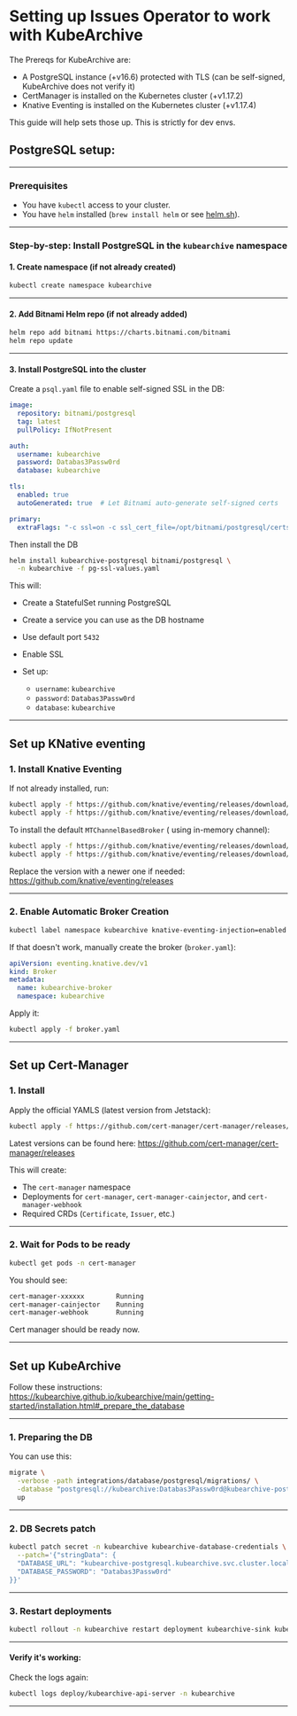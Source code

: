 # Setting up Issues Operator to work with KubeArchive

The Prereqs for KubeArchive are:
- A PostgreSQL instance (+v16.6) protected with TLS (can be self-signed, KubeArchive does not verify it)
- CertManager is installed on the Kubernetes cluster (+v1.17.2)
- Knative Eventing is installed on the Kubernetes cluster (+v1.17.4)

This guide will help sets those up. This is strictly for dev envs.

## PostgreSQL setup:

---

### Prerequisites

* You have `kubectl` access to your cluster.
* You have `helm` installed (`brew install helm` or see [helm.sh](https://helm.sh/docs/intro/install/)).

---

### Step-by-step: Install PostgreSQL in the `kubearchive` namespace

#### 1. Create namespace (if not already created)

```bash
kubectl create namespace kubearchive
```

---

#### 2. Add Bitnami Helm repo (if not already added)

```bash
helm repo add bitnami https://charts.bitnami.com/bitnami
helm repo update
```

---

#### 3. Install PostgreSQL into the cluster
Create a `psql.yaml` file to enable self-signed SSL in the DB:
```yaml
image:
  repository: bitnami/postgresql
  tag: latest
  pullPolicy: IfNotPresent

auth:
  username: kubearchive
  password: Databas3Passw0rd
  database: kubearchive

tls:
  enabled: true
  autoGenerated: true  # Let Bitnami auto-generate self-signed certs

primary:
  extraFlags: "-c ssl=on -c ssl_cert_file=/opt/bitnami/postgresql/certs/tls.crt -c ssl_key_file=/opt/bitnami/postgresql/certs/tls.key"

```
Then install the DB
```bash
helm install kubearchive-postgresql bitnami/postgresql \
  -n kubearchive -f pg-ssl-values.yaml
```

This will:

* Create a StatefulSet running PostgreSQL
* Create a service you can use as the DB hostname
* Use default port `5432`
* Enable SSL
* Set up:

  * `username`: `kubearchive`
  * `password`: `Databas3Passw0rd`
  * `database`: `kubearchive`

---

## Set up KNative eventing

### 1. Install Knative Eventing
If not already installed, run:
```bash
kubectl apply -f https://github.com/knative/eventing/releases/download/knative-v1.13.3/eventing-crds.yaml
kubectl apply -f https://github.com/knative/eventing/releases/download/knative-v1.13.3/eventing-core.yaml
```
To install the default `MTChannelBasedBroker` ( using in-memory channel):
```bash
kubectl apply -f https://github.com/knative/eventing/releases/download/knative-v1.13.3/in-memory-channel.yaml
kubectl apply -f https://github.com/knative/eventing/releases/download/knative-v1.13.3/mt-channel-broker.yaml
```

Replace the version with a newer one if needed: https://github.com/knative/eventing/releases

---

### 2. Enable Automatic Broker Creation

```bash
kubectl label namespace kubearchive knative-eventing-injection=enabled
```

If that doesn't work, manually create the broker (`broker.yaml`):
```yaml
apiVersion: eventing.knative.dev/v1
kind: Broker
metadata:
  name: kubearchive-broker
  namespace: kubearchive
```

Apply it:
```bash
kubectl apply -f broker.yaml
```

---

## Set up Cert-Manager

### 1. Install
Apply the official YAMLS (latest version from Jetstack):
```bash
kubectl apply -f https://github.com/cert-manager/cert-manager/releases/download/v1.14.3/cert-manager.yaml
```

Latest versions can be found here: https://github.com/cert-manager/cert-manager/releases

This will create:
- The `cert-manager` namespace
- Deployments for `cert-manager`, `cert-manager-cainjector`, and `cert-manager-webhook`
- Required CRDs (`Certificate`, `Issuer`, etc.)

---

### 2. Wait for Pods to be ready
```bash
kubectl get pods -n cert-manager
```

You should see:
```bash
cert-manager-xxxxxx        Running
cert-manager-cainjector    Running
cert-manager-webhook       Running
```
Cert manager should be ready now.

---

## Set up KubeArchive
Follow these instructions: https://kubearchive.github.io/kubearchive/main/getting-started/installation.html#_prepare_the_database

---

### 1. Preparing the DB
You can use this:

```bash
migrate \
  -verbose -path integrations/database/postgresql/migrations/ \
  -database "postgresql://kubearchive:Databas3Passw0rd@kubearchive-postgresql.kubearchive.svc.cluster.local:5432/kubearchive?sslmode=require" \
  up
```

---

### 2. DB Secrets patch

```bash
kubectl patch secret -n kubearchive kubearchive-database-credentials \
  --patch='{"stringData": {
  "DATABASE_URL": "kubearchive-postgresql.kubearchive.svc.cluster.local", 
  "DATABASE_PASSWORD": "Databas3Passw0rd" 
}}'
```
---

### 3. Restart deployments
```bash
kubectl rollout -n kubearchive restart deployment kubearchive-sink kubearchive-api-server
```
---

#### Verify it's working:

Check the logs again:

```bash
kubectl logs deploy/kubearchive-api-server -n kubearchive
```
---
